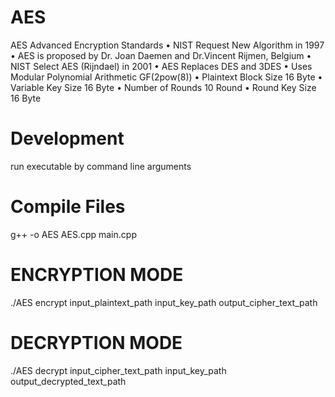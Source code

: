 # AES
AES Advanced Encryption Standards
• NIST Request New Algorithm in 1997
• AES is proposed by Dr. Joan Daemen and Dr.Vincent Rijmen, Belgium
• NIST Select AES (Rijndael) in 2001
• AES Replaces DES and 3DES
• Uses Modular Polynomial Arithmetic GF(2pow(8))
• Plaintext Block Size 16 Byte
• Variable Key Size 16 Byte
• Number of Rounds 10 Round
• Round Key Size 16 Byte
# Development
run executable by command line arguments
# Compile Files
g++ -o AES AES.cpp main.cpp
# ENCRYPTION MODE
./AES encrypt input_plaintext_path  input_key_path output_cipher_text_path
# DECRYPTION MODE
./AES  decrypt input_cipher_text_path input_key_path output_decrypted_text_path


